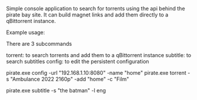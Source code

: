 Simple console application to search for torrents using the api behind the pirate bay site.
It can build magnet links and add them directly to a qBittorrent instance.

Example usage:

There are 3 subcommands

torrent: to search torrents and add them to a qBittorrent instance
subtitle: to search subtitles
config: to edit the persistent configuration

pirate.exe config -url "192.168.1.10:8080" -name "home"
pirate.exe torrent -s "Ambulance 2022 2160p" -add "home" -c "Film"

pirate.exe subtitle -s "the batman" -l eng


